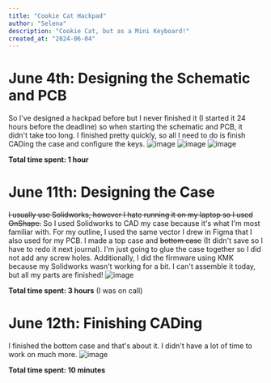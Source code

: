 ```yaml
---
title: "Cookie Cat Hackpad"
author: "Selena"
description: "Cookie Cat, but as a Mini Keyboard!"
created_at: "2024-06-04"
---
```

# June 4th: Designing the Schematic and PCB
So I've designed a hackpad before but I never finished it (I started it 24 hours before the deadline) so when starting the schematic and PCB, it didn't take too long. I finished pretty quickly, so all I need to do is finish CADing the case and configure the keys.
![image](https://github.com/user-attachments/assets/8f55729e-6cab-4bca-a870-84c9ce21b35f) 
![image](https://github.com/user-attachments/assets/40884b34-6538-426a-bcb2-6f81ec446522)
![image](https://github.com/user-attachments/assets/0e0e3a0a-f883-4670-a503-49c5fa371f86)

**Total time spent: 1 hour**

# June 11th: Designing the Case
~~I usually use Solidworks, however I hate running it on my laptop so I used OnShape.~~
So I used Solidworks to CAD my case because it's what I'm most familiar with. For my outline, I used the same vector I drew in Figma that I also used for my PCB. I made a top case and ~~bottom case~~ (It didn't save so I have to redo it next journal). I'm just going to glue the case together so I did not add any screw holes. Additionally, I did the firmware using KMK because my Solidworks wasn't working for a bit. I can't assemble it today, but all my parts are finished!
![image](https://github.com/user-attachments/assets/6794f947-338c-4f41-84d6-6a8d7733b25d)

**Total time spent: 3 hours** (I was on call)

# June 12th: Finishing CADing 
I finished the bottom case and that's about it. I didn't have a lot of time to work on much more. 
![image](https://github.com/user-attachments/assets/469f5491-21eb-4a18-b0e0-f4481120b29c)

**Total time spent: 10 minutes**
